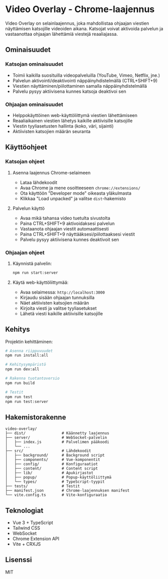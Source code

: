 # Video Overlay - Chrome-laajennus

Video Overlay on selainlaajennus, joka mahdollistaa ohjaajan viestien näyttämisen katsojille videoiden aikana. Katsojat voivat aktivoida palvelun ja vastaanottaa ohjaajan lähettämiä viestejä reaaliajassa.

## Ominaisuudet

### Katsojan ominaisuudet
- Toimii kaikilla suosituilla videopalveluilla (YouTube, Vimeo, Netflix, jne.)
- Palvelun aktivointi/deaktivointi näppäinyhdistelmällä (CTRL+SHIFT+9)
- Viestien näyttäminen/piilottaminen samalla näppäinyhdistelmällä
- Palvelu pysyy aktiivisena kunnes katsoja deaktivoi sen

### Ohjaajan ominaisuudet
- Helppokäyttöinen web-käyttöliittymä viestien lähettämiseen
- Reaaliaikainen viestien lähetys kaikille aktiivisille katsojille
- Viestin tyyliasetusten hallinta (koko, väri, sijainti)
- Aktiivisten katsojien määrän seuranta

## Käyttöohjeet

### Katsojan ohjeet

1. Asenna laajennus Chrome-selaimeen
   - Lataa lähdekoodit
   - Avaa Chrome ja mene osoitteeseen `chrome://extensions/`
   - Ota käyttöön "Developer mode" oikeasta yläkulmasta
   - Klikkaa "Load unpacked" ja valitse `dist`-hakemisto

2. Palvelun käyttö
   - Avaa mikä tahansa video tuetulta sivustolta
   - Paina CTRL+SHIFT+9 aktivoidaksesi palvelun
   - Vastaanota ohjaajan viestit automaattisesti
   - Paina CTRL+SHIFT+9 näyttääksesi/piilottaaksesi viestit
   - Palvelu pysyy aktiivisena kunnes deaktivoit sen

### Ohjaajan ohjeet

1. Käynnistä palvelin:
   ```bash
   npm run start:server
   ```

2. Käytä web-käyttöliittymää:
   - Avaa selaimessa: `http://localhost:3000`
   - Kirjaudu sisään ohjaajan tunnuksilla
   - Näet aktiivisten katsojien määrän
   - Kirjoita viesti ja valitse tyyliasetukset
   - Lähetä viesti kaikille aktiivisille katsojille

## Kehitys

Projektin kehittäminen:

```bash
# Asenna riippuvuudet
npm run install:all

# Kehitysympäristö
npm run dev:all

# Rakenna tuotantoversio
npm run build

# Testit
npm run test
npm run test:server
```

## Hakemistorakenne

```
video-overlay/
├── dist/                # Käännetty laajennus
├── server/              # WebSocket-palvelin
│   ├── index.js         # Palvelimen pääkoodi
│   └── ...
├── src/                 # Lähdekoodit
│   ├── background/      # Background script
│   ├── components/      # Vue-komponentit
│   ├── config/          # Konfiguraatiot
│   ├── content/         # Content script
│   ├── lib/             # Apukirjastot
│   ├── popup/           # Popup-käyttöliittymä
│   └── types/           # TypeScript-tyypit
├── tests/               # Testit
├── manifest.json        # Chrome-laajennuksen manifest
└── vite.config.ts       # Vite-konfiguraatio
```

## Teknologiat

- Vue 3 + TypeScript
- Tailwind CSS
- WebSocket
- Chrome Extension API
- Vite + CRXJS

## Lisenssi

MIT 